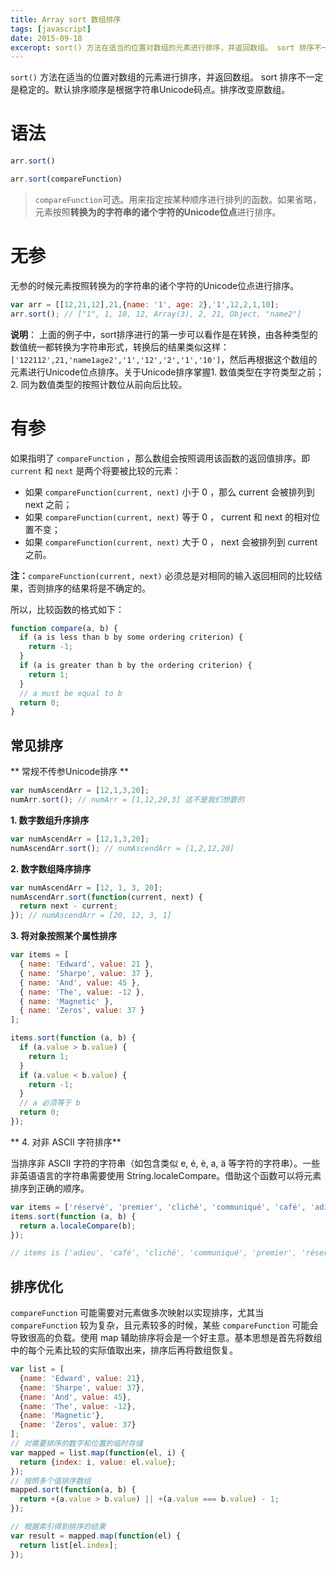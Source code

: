```yaml
---
title: Array sort 数组排序
tags: [javascript]
date: 2015-09-18
exceropt: sort() 方法在适当的位置对数组的元素进行排序，并返回数组。 sort 排序不一定是稳定的。默认排序顺序是根据字符串Unicode码点。
---
```


`sort()` 方法在适当的位置对数组的元素进行排序，并返回数组。 sort 排序不一定是稳定的。默认排序顺序是根据字符串Unicode码点。排序改变原数组。

# 语法

```js
arr.sort()

arr.sort(compareFunction)
```

> `compareFunction`可选。用来指定按某种顺序进行排列的函数。如果省略，元素按照**转换为的字符串的诸个字符的Unicode位点**进行排序。

# 无参

无参的时候元素按照转换为的字符串的诸个字符的Unicode位点进行排序。

```js
var arr = [[12,21,12],21,{name: '1', age: 2},'1',12,2,1,10];
arr.sort(); // ["1", 1, 10, 12, Array(3), 2, 21, Object, "name2"]
```

**说明**： 上面的例子中，sort排序进行的第一步可以看作是在转换，由各种类型的数值统一都转换为字符串形式，转换后的结果类似这样：`['122112',21,'name1age2','1','12','2','1','10']`，然后再根据这个数组的元素进行Unicode位点排序。关于Unicode排序掌握1. 数值类型在字符类型之前；2. 同为数值类型的按照计数位从前向后比较。

# 有参

如果指明了 `compareFunction` ，那么数组会按照调用该函数的返回值排序。即 `current` 和 `next` 是两个将要被比较的元素：

- 如果 `compareFunction(current, next)` 小于 0 ，那么 current 会被排列到 next 之前；
- 如果 `compareFunction(current, next)` 等于 0 ， current 和 next 的相对位置不变；
- 如果 `compareFunction(current, next)` 大于 0 ， next 会被排列到 current 之前。

**注：**`compareFunction(current, next)` 必须总是对相同的输入返回相同的比较结果，否则排序的结果将是不确定的。

所以，比较函数的格式如下：

```js
function compare(a, b) {
  if (a is less than b by some ordering criterion) {
    return -1;
  }
  if (a is greater than b by the ordering criterion) {
    return 1;
  }
  // a must be equal to b
  return 0;
}
```

## 常见排序

** 常规不传参Unicode排序 **

```js
var numAscendArr = [12,1,3,20];
numArr.sort(); // numArr = [1,12,20,3] 这不是我们想要的
```

**1. 数字数组升序排序**

```js
var numAscendArr = [12,1,3,20];
numAscendArr.sort(); // numAscendArr = [1,2,12,20]
```

**2. 数字数组降序排序**

```js
var numAscendArr = [12, 1, 3, 20];
numAscendArr.sort(function(current, next) {
  return next - current;
}); // numAscendArr = [20, 12, 3, 1]
```

**3. 将对象按照某个属性排序**

```js
var items = [
  { name: 'Edward', value: 21 },
  { name: 'Sharpe', value: 37 },
  { name: 'And', value: 45 },
  { name: 'The', value: -12 },
  { name: 'Magnetic' },
  { name: 'Zeros', value: 37 }
];

items.sort(function (a, b) {
  if (a.value > b.value) {
    return 1;
  }
  if (a.value < b.value) {
    return -1;
  }
  // a 必须等于 b
  return 0;
});
```

** 4. 对非 ASCII 字符排序**

当排序非 ASCII 字符的字符串（如包含类似 e, é, è, a, ä 等字符的字符串）。一些非英语语言的字符串需要使用 String.localeCompare。借助这个函数可以将元素排序到正确的顺序。

```js
var items = ['réservé', 'premier', 'cliché', 'communiqué', 'café', 'adieu'];
items.sort(function (a, b) {
  return a.localeCompare(b);
});

// items is ['adieu', 'café', 'cliché', 'communiqué', 'premier', 'réservé']
```

## 排序优化

`compareFunction` 可能需要对元素做多次映射以实现排序，尤其当 `compareFunction` 较为复杂，且元素较多的时候，某些 `compareFunction` 可能会导致很高的负载。使用 map 辅助排序将会是一个好主意。基本思想是首先将数组中的每个元素比较的实际值取出来，排序后再将数组恢复。

```js
var list = [
  {name: 'Edward', value: 21},
  {name: 'Sharpe', value: 37},
  {name: 'And', value: 45},
  {name: 'The', value: -12},
  {name: 'Magnetic'},
  {name: 'Zeros', value: 37}
];
// 对需要排序的数字和位置的临时存储
var mapped = list.map(function(el, i) {
  return {index: i, value: el.value};
});
// 按照多个值排序数组
mapped.sort(function(a, b) {
  return +(a.value > b.value) || +(a.value === b.value) - 1;
});

// 根据索引得到排序的结果
var result = mapped.map(function(el) {
  return list[el.index];
});
```